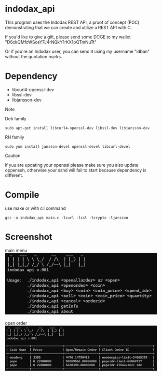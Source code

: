 # indodax_api
This program uses the Indodax REST API, a proof of concept (POC) demonstrating that we can create and utilize a REST API with C.

If you'd like to give a gift, please send some DOGE to my wallet "D6ckQMfcWSosY7J4rNQkY1rKX1pQTmNuTt"

Or if you're an Indodax user, you can send it using my username "idban" without the quotation marks.

# Dependency
- libcurl4-openssl-dev 
- libssl-dev
- libjansson-dev

> [!NOTE]
> Deb family
> ```
> sudo apt-get install libcurl4-openssl-dev libssl-dev libjansson-dev
> ```
> RH family
> ```
> sudo yum install jansson-devel openssl-devel libcurl-devel
> ```

> [!CAUTION]
> if yuu are updating your openssl please make sure you also update oppenssh, otherwise your sshd will fail to start because dependency is different.

# Compile
use make 
or with cli command 
```
gcc -o indodax_api main.c -lcurl -lssl -lcrypto -ljansson
```
# Screenshot
main menu\
![Main menu](https://github.com/dump9x/indodax_api/blob/main/2025-08-06_10h54_55.png)\
\
open order\
![Open Order](https://github.com/dump9x/indodax_api/blob/main/2025-08-06_10h55_36.png)
